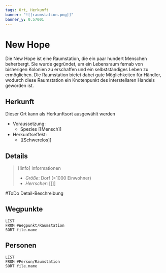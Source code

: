 ```yaml
---
tags: Ort, Herkunft
banner: "![[raumstation.png]]"
banner_y: 0.57001
---
```

# New Hope
Die New Hope ist eine Raumstation, die ein paar hundert Menschen beherbergt. Sie wurde gegründet, um ein Lebensraum fernab von bisherigen Kolonien zu erschaffen und ein selbstständiges Leben zu ermöglichen. Die Raumstation bietet dabei gute Möglichkeiten für Händler, wodurch diese Raumstation ein Knotenpunkt des interstellaren Handels geworden ist.


## Herkunft
Dieser Ort kann als Herkunftsort ausgewählt werden

- Voraussetzung:
	- Spezies [[Mensch]]
- Herkunftseffekt:
	- [[Schwerelos]]


## Details
> [!info] Informationen 
> - *Größe*: Dorf (<1000 Einwohner)
> - *Herrscher*: [[]]

#ToDo Detail-Beschreibung

## Wegpunkte
```dataview
LIST
FROM #Wegpunkt/Raumstation
SORT file.name
```


## Personen
```dataview
LIST
FROM #Person/Raumstation
SORT file.name
```